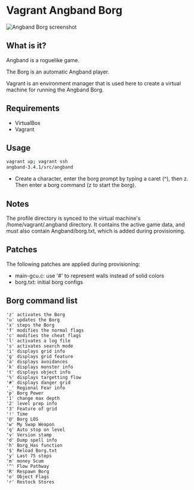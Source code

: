 # Vagrant Angband Borg

![Angband Borg screenshot](https://github.com/adamreiser/vagrant-borg/blob/master/screenshot.png)

## What is it?
Angband is a roguelike game.

The Borg is an automatic Angband player.

Vagrant is an environment manager that is used here to create a virtual machine for running the Angband Borg.

## Requirements

- VirtualBox
- Vagrant

## Usage
```bash
vagrant up; vagrant ssh
angband-3.4.1/src/angband
```
- Create a character, enter the borg prompt by typing a caret (^), then z. Then enter a borg command (z to start the borg).

## Notes

The profile directory is synced to the virtual machine's /home/vagrant/.angband directory. It contains the active game data, and must also contain Angband/borg.txt, which is added during provisioning.

## Patches

The following patches are applied during provisioning:
- main-gcu.c: use '#' to represent walls instead of solid colors
- borg.txt: initial borg configs

## Borg command list
```
'z' activates the Borg
'u' updates the Borg
'x' steps the Borg
'f' modifies the normal flags
'c' modifies the cheat flags
'l' activates a log file
's' activates search mode
'i' displays grid info
'g' displays grid feature
'a' displays avoidances
'k' displays monster info
't' displays object info
'%' displays targetting flow
'#' displays danger grid
'_' Regional Fear info
'p' Borg Power
'1' change max depth
'2' level prep info
'3' Feature of grid
'!' Time
'@' Borg LOS
'w' My Swap Weapon
'q' Auto stop on level
'v' Version stamp
'd' Dump spell info
'h' Borg_Has function
'$' Reload Borg.txt
'y' Last 75 steps
'm' money Scum
'^' Flow Pathway
'R' Respawn Borg
'o' Object Flags
'r' Restock Stores
```
